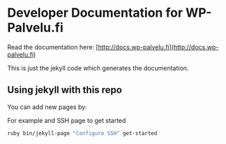 # Developer Documentation for WP-Palvelu.fi
Read the documentation here: [http://docs.wp-palvelu.fi](http://docs.wp-palvelu.fi)

This is just the jekyll code which generates the documentation.

## Using jekyll with this repo

You can add new pages by:

For example and SSH page to get started
```bash
ruby bin/jekyll-page "Configure SSH" get-started
```
